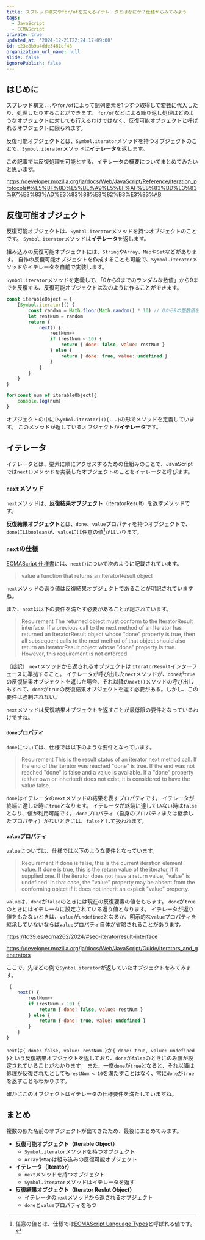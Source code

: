 ```yaml
---
title: スプレッド構文やfor/ofを支えるイテレータとはなにか？仕様からみてみよう
tags:
  - JavaScript
  - ECMAScript
private: true
updated_at: '2024-12-21T22:24:17+09:00'
id: c23e8b9a4dde3461ef48
organization_url_name: null
slide: false
ignorePublish: false
---
```

## はじめに
スプレッド構文`...`や`for/of`によって配列要素を1つずつ取得して変数に代入したり、処理したりすることができます。
`for/of`などによる繰り返し処理はどのようなオブジェクトに対しても行えるわけではなく、反復可能オブジェクトと呼ばれるオブジェクトに限られます。

反復可能オブジェクトとは、`Symbol.iterator`メソッドを持つオブジェクトのことで、`Symbol.iterator`メソッドは**イテレータ**を返します。

この記事では反復処理を可能とする、イテレータの概要についてまとめてみたいと思います。

https://developer.mozilla.org/ja/docs/Web/JavaScript/Reference/Iteration_protocols#%E5%8F%8D%E5%BE%A9%E5%8F%AF%E8%83%BD%E3%83%97%E3%83%AD%E3%83%88%E3%82%B3%E3%83%AB

## 反復可能オブジェクト
反復可能オブジェクトは、`Symbol.iterator`メソッドを持つオブジェクトのことです。
`Symbol.iterator`メソッドは**イテレータ**を返します。

組み込みの反復可能オブジェクトには、`String`や`Array`、`Map`や`Set`などがあります。
自作の反復可能オブジェクトを作成することも可能で、`Symbol.iterator`メソッドやイテレータを自前で実装します。

`Synbol.iterator`メソッドを定義して、「0から9までのランダムな数値」から9までを反復する、反復可能オブジェクトは次のように作ることができます。
```js
const iterableObject = {
    [Symbol.iterator]() {
        const random = Math.floor(Math.random() * 10) // 0から9の整数値をランダムに生成
        let restNum = random
        return {
            next() {
                restNum++
                if (restNum < 10) {
                    return { done: false, value: restNum }
                } else {
                    return { done: true, value: undefined }
                }
            }
        }
    }
}

for(const num of iterableObject){
    console.log(num)
}
```
オブジェクトの中に`[Symbol.iterator](){...}`の形でメソッドを定義しています。
このメソッドが返しているオブジェクトが**イテレータ**です。


## イテレータ
イテレータとは、要素に順にアクセスするための仕組みのことで、JavaScript では`next()`メソッドを実装したオブジェクトのことをイテレータと呼びます。
### `next`メソッド
`next`メソッドは、**反復結果オブジェクト**（IteratorResult）を返すメソッドです。

**反復結果オブジェクト**とは、`done`、`value`プロパティを持つオブジェクトで、`done`には`boolean`が、`value`には任意の値[^1]がはいります。

### `next`の仕様
[ECMAScript 仕様書](https://tc39.es/ecma262/2024/#sec-iterator-interface)には、`next()`について次のように記載されています。

>value
>a function that returns an IteratorResult object

`next`メソッドの返り値は反復結果オブジェクトであることが明記されていますね。

また、`next`は以下の要件を満たす必要があることが記されています。
>Requirement
>The returned object must conform to the IteratorResult interface. If a previous call to the next method of an Iterator has returned an IteratorResult object whose "done" property is true, then all subsequent calls to the next method of that object should also return an IteratorResult object whose "done" property is true. However, this requirement is not enforced.

（拙訳）
`next`メソッドから返されるオブジェクトは `IteratorResult`インターフェースに準拠すること。 
イテレータが呼び出した`next`メソッドが、`done`が`true`の反復結果オブジェクトを返した場合、それ以降の`next()`メソッドの呼び出しもすべて、`done`が`true`の反復結果オブジェクトを返す必要がある。しかし、この要件は強制されない。

`next`メソッドは反復結果オブジェクトを返すことが最低限の要件となっているわけですね。

#### `done`プロパティ
`done`については、仕様では以下のような要件となっています。
>Requirement
>This is the result status of an iterator next method call. If the end of the iterator was reached "done" is true. If the end was not reached "done" is false and a value is available. If a "done" property (either own or inherited) does not exist, it is considered to have the value false.

`done`はイテレータの`next`メソッドの結果を表すプロパティです。
イテレータが終端に達した時に`true`となります。
イテレータが終端に達していない時は`false`となり、値が利用可能です。
`done`プロパティ（自身のプロパティまたは継承したプロパティ）がないときには、`false`として扱われます。

#### `value`プロパティ
`value`については、仕様では以下のような要件となっています。
>Requirement
>If done is false, this is the current iteration element value. If done is true, this is the return value of the iterator, if it supplied one. If the iterator does not have a return value, "value" is undefined. In that case, the "value" property may be absent from the conforming object if it does not inherit an explicit "value" property.

`value`は、`done`が`false`のときには現在の反復要素の値をもちます。
`done`が`true`のときにはイテレータに設定されている返り値となります。
イテレータが返り値をもたないときは、`value`が`undefined`となるか、明示的な`value`プロパティを継承していないならば`value`プロパティ自体が省略されることがあります。

https://tc39.es/ecma262/2024/#sec-iteratorresult-interface

https://developer.mozilla.org/ja/docs/Web/JavaScript/Guide/Iterators_and_generators

ここで、先ほどの例で`Synbol.iterator`が返していたオブジェクトをみてみます。
```js
 {
    next() {
        restNum++
        if (restNum < 10) {
            return { done: false, value: restNum }
        } else {
            return { done: true, value: undefined }
        }
    }
}
```
`next`は`{ done: false, value: restNum }`か`{ done: true, value: undefined }`という反復結果オブジェクトを返しており、`done`が`false`のときにのみ値が設定されていることがわかります。
また、一度`done`が`true`となると、それ以降は処理が反復されたとしても`restNum < 10`を満たすことはなく、常に`done`が`true`を返すこともわかります。

確かにこのオブジェクトはイテレータの仕様要件を満たしていますね。

## まとめ
複数の似た名前のオブジェクトが出てきたため、最後にまとめてみます。
- **反復可能オブジェクト（Iterable Object）**
  - `Symbol.iterator`メソッドを持つオブジェクト
  - `Array`や`Map`は組み込みの反復可能オブジェクト
- **イテレータ（Iterator）**
  - `next`メソッドを持つオブジェクト
  - `Symbol.iterator`メソッドはイテレータを返す
- **反復結果オブジェクト（Iterator Reslut Object）**
  - イテレータの`next`メソッドから返されるオブジェクト
  - `done`と`value`プロパティをもつ


[^1]: 任意の値とは、仕様では[ECMAScript Language Types](https://tc39.es/ecma262/2024/#sec-ecmascript-language-types)と呼ばれる値です。
